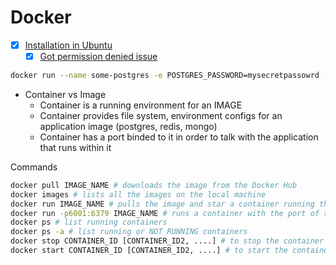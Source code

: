# Docker

* [x] [Installation in Ubuntu](https://docs.docker.com/engine/install/ubuntu/)
  * [x] [Got permission denied issue](https://stackoverflow.com/a/48957722/256002)

```bash
docker run --name some-postgres -e POSTGRES_PASSWORD=mysecretpassowrd -d postgres:9.6
```

* Container vs Image
  * Container is a running environment for an IMAGE
  * Container provides file system, environment configs for an application image (postgres, redis, mongo)
  * Container has a port binded to it in order to talk with the application that runs within it

Commands

```bash
docker pull IMAGE_NAME # downloads the image from the Docker Hub
docker images # lists all the images on the local machine
docker run IMAGE_NAME # pulls the image and star a container running this image in an ATTACHED mode (to terminate press Ctrl+C)
docker run -p6001:6379 IMAGE_NAME # runs a container with the port of the host bound to the port of the docker container (HOST_PORT:CONTAINER_PORT)
docker ps # list running containers
docker ps -a # list running or NOT RUNNING containers 
docker stop CONTAINER_ID [CONTAINER_ID2, ....] # to stop the container
docker start CONTAINER_ID [CONTAINER_ID2, ....] # to start the container
```

